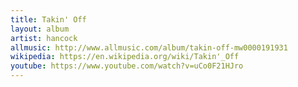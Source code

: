 ```yaml
---
title: Takin' Off
layout: album
artist: hancock
allmusic: http://www.allmusic.com/album/takin-off-mw0000191931
wikipedia: https://en.wikipedia.org/wiki/Takin'_Off
youtube: https://www.youtube.com/watch?v=uCo0F21HJro
---
```

